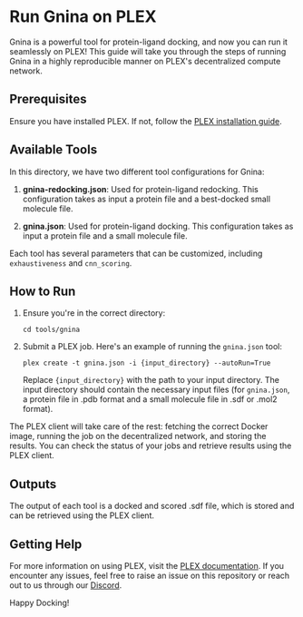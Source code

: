# Run Gnina on PLEX 

Gnina is a powerful tool for protein-ligand docking, and now you can run it seamlessly on PLEX! This guide will take you through the steps of running Gnina in a highly reproducible manner on PLEX's decentralized compute network.

## Prerequisites

Ensure you have installed PLEX. If not, follow the [PLEX installation guide](https://docs.labdao.xyz/getting-started/install-plex).

## Available Tools

In this directory, we have two different tool configurations for Gnina:

1. **gnina-redocking.json**: Used for protein-ligand redocking. This configuration takes as input a protein file and a best-docked small molecule file.

2. **gnina.json**: Used for protein-ligand docking. This configuration takes as input a protein file and a small molecule file.

Each tool has several parameters that can be customized, including `exhaustiveness` and `cnn_scoring`.

## How to Run

1. Ensure you're in the correct directory:

   ```
   cd tools/gnina
   ```

2. Submit a PLEX job. Here's an example of running the `gnina.json` tool:

   ```
   plex create -t gnina.json -i {input_directory} --autoRun=True
   ```
   
   Replace `{input_directory}` with the path to your input directory. The input directory should contain the necessary input files (for `gnina.json`, a protein file in .pdb format and a small molecule file in .sdf or .mol2 format).

The PLEX client will take care of the rest: fetching the correct Docker image, running the job on the decentralized network, and storing the results. You can check the status of your jobs and retrieve results using the PLEX client.

## Outputs

The output of each tool is a docked and scored .sdf file, which is stored and can be retrieved using the PLEX client.

## Getting Help

For more information on using PLEX, visit the [PLEX documentation](https://docs.labdao.xyz/). If you encounter any issues, feel free to raise an issue on this repository or reach out to us through our [Discord](https://discord.gg/labdao).

Happy Docking!
